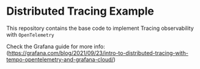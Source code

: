 # Distributed Tracing Example

This repository contains the base code to implement Tracing observability with `OpenTelemetry`

Check the Grafana guide for more info:
(https://grafana.com/blog/2021/09/23/intro-to-distributed-tracing-with-tempo-opentelemetry-and-grafana-cloud/)
